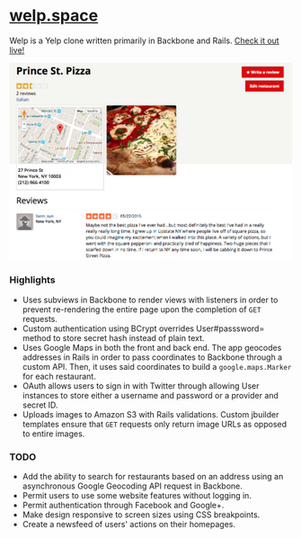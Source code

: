 # [welp.space](www.welp.space)

Welp is a Yelp clone written primarily in Backbone and Rails. [Check it out live!](www.welp.space)

![screenshot](public/screenshot.png)



### Highlights

* Uses subviews in Backbone to render views with listeners in order to prevent re-rendering the entire page upon the completion of `GET` requests.
* Custom authentication using BCrypt overrides User#passsword= method to store secret hash instead of plain text.
* Uses Google Maps in both the front and back end. The app geocodes addresses in Rails in order to pass coordinates to Backbone through a custom API. Then, it uses said coordinates to build a `google.maps.Marker` for each restaurant.
* OAuth allows users to sign in with Twitter through allowing User instances to store either a username and password  or a provider and secret ID.
* Uploads images to Amazon S3 with Rails validations. Custom jbuilder templates ensure that `GET` requests only return image URLs as opposed to entire images.

### TODO
* Add the ability to search for restaurants based on an address using an asynchronous Google Geocoding API request in Backbone.
* Permit users to use some website features without logging in.
* Permit authentication through Facebook and Google+.
* Make design responsive to screen sizes using CSS breakpoints.
* Create a newsfeed of users' actions on their homepages.
